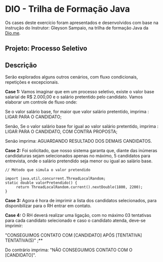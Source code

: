 # DIO - Trilha de Formação Java 

Os cases deste exercício foram apresentados e desenvolvidos com base na instrução do Instrutor: Gleyson Sampaio, na trilha de formação Java da [Dio.me](https://www.dio.me).  

## Projeto: Processo Seletivo

## Descrição

Serão explorados alguns outros cenários, com fluxo condicionais, repetições e excepcionais.

**Case 1:** Vamos imaginar que em um processo seletivo, existe o valor base salarial de R$ 2.000,00 e o salário pretentido pelo candidato. Vamos elaborar um controle de fluxo onde:

Se o valor salário base, for maior que valor salário pretentido, imprima : LIGAR PARA O CANDIDATO;

Senão, Se o valor salário base for igual ao valor salário pretentido, imprima : LIGAR PARA O CANDIDATO, COM CONTRA PROPOSTA;

Senão imprima: AGUARDANDO RESULTADO DOS DEMAIS CANDIDATOS.

**Case 2:** Foi solicitado, que nosso sistema garanta que, diante das inúmeras candidaturas sejam selecionados apenas no máximo, 5 candidatos para entrevista, onde o salário pretendido seja menor ou igual ao salário base.

```
// Método que simula o valor pretendido

import java.util.concurrent.ThreadLocalRandom;
static double valorPretendido() {
     return ThreadLocalRandom.current().nextDouble(1800, 2200);
}
```

**Case 3:** Agora é hora de imprimir a lista dos candidatos selecionados, para disponibilizar para o RH entrar em contato.

**Case 4:** O RH deverá realizar uma ligação, com no máximo 03 tentativas para cada candidato selecionado e caso o candidato atenda, deve-se imprimir:

"CONSEGUIMOS CONTATO COM [CANDIDATO] APÓS [TENTATIVA] TENTATIVA(S)" ;**

Do contrário imprima:
"NÃO CONSEGUIMOS CONTATO COM O [CANDIDATO]".
